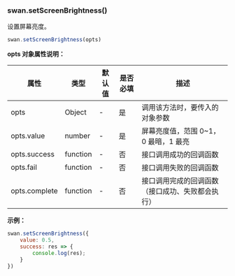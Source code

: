 ### swan.setScreenBrightness()

设置屏幕亮度。

```js
swan.setScreenBrightness(opts)
```

**opts 对象属性说明：**

|属性|类型|默认值|是否必填|描述|
|-|-|-|-|-|
|opts|Object|-|是|调用该方法时，要传入的对象参数|
|opts.value|number|-|是|屏幕亮度值，范围 0~1，0 最暗，1 最亮|
|opts.success|function|-|否|接口调用成功的回调函数|
|opts.fail|function|-|否|接口调用失败的回调函数|
|opts.complete|function|-|否|接口调用完成的回调函数（接口成功、失败都会执行）|

**示例：**

```js
swan.setScreenBrightness({
    value: 0.5,
    success: res => {
        console.log(res);
    }
})
```
